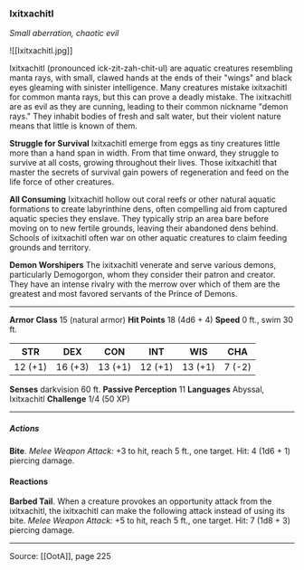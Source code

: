 ### Ixitxachitl
_Small aberration, chaotic evil_

![[Ixitxachitl.jpg]]

Ixitxachitl (pronounced ick-zit-zah-chit-ul) are aquatic creatures resembling manta rays, with small, clawed hands at the ends of their "wings" and black eyes gleaming with sinister intelligence. Many creatures mistake ixitxachitl for common manta rays, but this can prove a deadly mistake. The ixitxachitl are as evil as they are cunning, leading to their common nickname "demon rays." They inhabit bodies of fresh and salt water, but their violent nature means that little is known of them.

**Struggle for Survival**  Ixitxachitl emerge from eggs as tiny creatures little more than a hand span in width. From that time onward, they struggle to survive at all costs, growing throughout their lives. Those ixitxachitl that master the secrets of survival gain powers of regeneration and feed on the life force of other creatures.


**All Consuming** Ixitxachitl hollow out coral reefs or other natural aquatic formations to create labyrinthine dens, often compelling aid from captured aquatic species they enslave. They typically strip an area bare before moving on to new fertile grounds, leaving their abandoned dens behind. Schools of ixitxachitl often war on other aquatic creatures to claim feeding grounds and territory.


**Demon Worshipers** The ixitxachitl venerate and serve various demons, particularly Demogorgon, whom they consider their patron and creator. They have an intense rivalry with the merrow over which of them are the greatest and most favored servants of the Prince of Demons.







---

**Armor Class** 15 (natural armor)
**Hit Points** 18 (4d6 + 4)
**Speed** 0 ft., swim 30 ft.

| STR     | DEX     | CON     | INT     | WIS     | CHA     |
|---------|---------|---------|---------|---------|---------|
| 12 (+1) | 16 (+3) | 13 (+1) | 12 (+1) | 13 (+1) | 7 (-2) |

**Senses** darkvision 60 ft.
**Passive Perception** 11
**Languages** Abyssal, Ixitxachitl
**Challenge** 1/4 (50 XP)

---

##### Actions
**Bite**. _Melee Weapon Attack:_ +3 to hit, reach 5 ft., one target. Hit: 4 (1d6 + 1) piercing damage.

#### Reactions
**Barbed Tail**. When a creature provokes an opportunity attack from the ixitxachitl, the ixitxachitl can make the following attack instead of using its bite. _Melee Weapon Attack:_ +5 to hit, reach 5 ft., one target. Hit: 7 (1d8 + 3) piercing damage.


---

Source: [[OotA]], page 225
